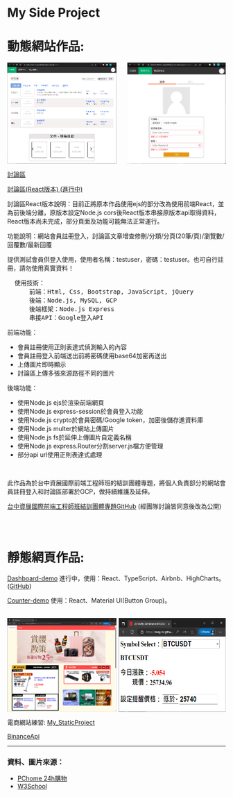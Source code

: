 # My Side Project
  <h1>動態網站作品:</h1>
  <div style="display: flex; justify-content: space-between;">
    <img src="https://github.com/Ming-HC/Side_Project_Demo/blob/80b4cda9e8cfb934f8fa440790b9303db8dabbc0/forum_index.png" alt="forum_index_image" style="width: 50%;" />
    <img src="https://github.com/Ming-HC/Side_Project_Demo/blob/542217121c587f8c51f5830610f06df68ddd5047/login.png" alt="login_page_image" style="width: 45%;" />
  </div>
    <p><a href="https://ejs.mingspace.website/">討論區</a></p>
    <p><a href="https://react.mingspace.website/forum">討論區(React版本) (進行中)</a></p>
    <p>討論區React版本說明：目前正將原本作品使用ejs的部分改為使用前端React，並為前後端分離，原版本設定Node.js cors後React版本串接原版本api取得資料，React版本尚未完成，部分頁面及功能可能無法正常運行。</p>
    <p>功能說明：網站會員註冊登入，討論區文章增查修刪/分類/分頁(20筆/頁)/瀏覽數/回覆數/最新回覆</p>
    <p>提供測試會員供登入使用，使用者名稱：testuser，密碼：testuser。也可自行註冊，請勿使用真實資料！</p>
  
  <pre>
  使用技術：
      前端：Html, Css, Bootstrap, JavaScript, jQuery
      後端：Node.js, MySQL, GCP
      後端框架：Node.js Express
      串接API：Google登入API</pre>
  前端功能：
    <ul>
      <li>會員註冊使用正則表達式偵測輸入的內容</li>
      <li>會員註冊登入前端送出前將密碼使用base64加密再送出</li>
      <li>上傳圖片即時顯示</li>
      <li>討論區上傳多張來源路徑不同的圖片</li>
    </ul>
  <p>後端功能：</p>
    <ul>
      <li>使用Node.js ejs於渲染前端網頁</li>
      <li>使用Node.js express-session於會員登入功能</li>
      <li>使用Node.js crypto於會員密碼/Google token，加密後儲存進資料庫</li>
      <li>使用Node.js multer於網站上傳圖片</li>
      <li>使用Node.js fs於延伸上傳圖片自定義名稱</li>
      <li>使用Node.js express.Router分割server.js檔方便管理</li>
      <li>部分api url使用正則表達式處理</li>
    </ul>
    <br />
    <p>此作品為於台中資展國際前端工程師班的結訓團體專題，將個人負責部分的網站會員註冊登入和討論區部署於GCP，做持續維護及延伸。</p>
    <p><a href="https://github.com/Ming-HC/MFEE35_finally_project">台中資展國際前端工程師班結訓團體專題GitHub</a> (經團隊討論皆同意後改為公開)</p>
  <br />
  <br />
  <h1>靜態網頁作品:</h1>
    <p></p><a href="https://demo.mingspace.website/">Dashboard-demo</a> 進行中，使用：React、TypeScript、Airbnb、HighCharts。(<a href="https://github.com/Ming-HC/Dashboard-demo">GitHub</a>)</p>
    <p><a href="https://github.com/Ming-HC/Counter-demo">Counter-demo</a> 使用：React、Material UI(Button Group)。</p>
    <br />
    <div style="display: flex; justify-content: space-between;">
      <img src="https://github.com/Ming-HC/Side_Project_Demo/blob/8d9a17d0e5f3d5b17abb3b9c5397b583a2a924f5/3CHouse.png" alt="3CHouse.png" style="width: 50%;" />
      <img src="https://github.com/Ming-HC/Side_Project_Demo/blob/1005c437f833d50a02779bd61eaee2a46a04aa81/binanceapi.png" alt="binanceapi.png" style="width: 49%;" />
    </div>
    <p>電商網站練習: <a href="https://ming-hc.github.io/Side_Project_Demo/MFEE35_StaticProject/">My_StaticProject</a></p>
    <p><a href="https://ming-hc.github.io/BinanceApi/">BinanceApi</a></p>
  <hr />
  <h3>資料、圖片來源：</h3>
  <ul>
    <li><a href="https://24h.pchome.com.tw/">PChome 24h購物</a></li>
    <li><a href="https://www.w3schools.com/">W3School</a></li>
  </ul>
